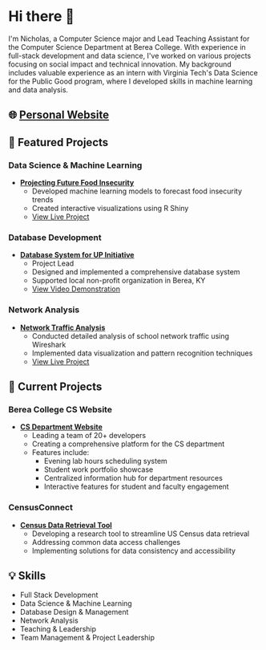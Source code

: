 # Hi there 👋 

I'm Nicholas, a Computer Science major and Lead Teaching Assistant for the Computer Science Department at Berea College. With experience in full-stack development and data science, I've worked on various projects focusing on social impact and technical innovation. My background includes valuable experience as an intern with Virginia Tech's Data Science for the Public Good program, where I developed skills in machine learning and data analysis.

## 🌐 [Personal Website](https://nicholastreyhamilton.me)

## 🚀 Featured Projects

### Data Science & Machine Learning
- **[Projecting Future Food Insecurity](https://github.com/hamiltonnBC/VTDSPG24ProjectingFoodInsecurity.git)**
  - Developed machine learning models to forecast food insecurity trends
  - Created interactive visualizations using R Shiny
  - [View Live Project](https://virginiatechdatascienceforthepublicgood2024foodinsecurity.shinyapps.io/VTDSPGPFI/)

### Database Development
- **[Database System for UP Initiative](https://github.com/2024-databases-bereacollege/client-project-up-unhoused-persons-initiative-team.git)**
  - Project Lead
  - Designed and implemented a comprehensive database system
  - Supported local non-profit organization in Berea, KY
  - [View Video Demonstration](https://youtu.be/Run8F22sIcs?si=lX4aJYt_6LGBE-mT)
 

### Network Analysis
- **[Network Traffic Analysis](https://github.com/hamiltonnBC/NetworkTrafficAnalysis_BC)**
  - Conducted detailed analysis of school network traffic using Wireshark
  - Implemented data visualization and pattern recognition techniques
  - [View Live Project](https://networktrafficanalysis-bc-1.onrender.com/)


## 🔨 Current Projects

### Berea College CS Website
- **[CS Department Website](https://github.com/BC-CS-Website-Team/CS_TA_Website)**
  - Leading a team of 20+ developers
  - Creating a comprehensive platform for the CS department
  - Features include:
    - Evening lab hours scheduling system
    - Student work portfolio showcase
    - Centralized information hub for department resources
    - Interactive features for student and faculty engagement

### CensusConnect
- **[Census Data Retrieval Tool](https://github.com/hamiltonnBC/CensusConnect.git)**
  - Developing a research tool to streamline US Census data retrieval
  - Addressing common data access challenges
  - Implementing solutions for data consistency and accessibility

## 💡 Skills
- Full Stack Development
- Data Science & Machine Learning
- Database Design & Management
- Network Analysis
- Teaching & Leadership
- Team Management & Project Leadership







<!--
**hamiltonnBC/hamiltonnBC** is a ✨ _special_ ✨ repository because its `README.md` (this file) appears on your GitHub profile.

Here are some ideas to get you started:

- 🔭 I’m currently working on ...
- 🌱 I’m currently learning ...
- 👯 I’m looking to collaborate on ...
- 🤔 I’m looking for help with ...
- 💬 Ask me about ...
- 📫 How to reach me: ...
- 😄 Pronouns: ...
- ⚡ Fun fact: ...

### Hi there 👋 
## [Personal website](https://nicholastreyhamilton.me)
## Outside Projects - [Database System for UP initiative Non-Profit](https://github.com/2024-databases-bereacollege/client-project-up-unhoused-persons-initiative-team.git) - Project Lead. Created a database system for a local non-profit in Berea KY.
-->
